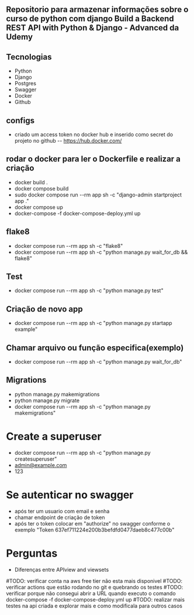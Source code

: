 ## Repositorio para armazenar informações sobre o curso de python com django Build a Backend REST API with Python & Django - Advanced da Udemy

## Tecnologias
- Python
- Django
- Postgres
- Swagger
- Docker
- Github

## configs
- criado um access token no docker hub e inserido como secret do projeto no github
-- https://hub.docker.com/

## rodar o docker para ler o Dockerfile e realizar a criação
- docker build .
- docker compose build
- sudo docker compose run --rm app sh -c  "django-admin startproject app ."
- docker compose up
- docker-compose -f docker-compose-deploy.yml up
## flake8
- docker compose run --rm app sh -c "flake8"
- docker compose run --rm app sh -c "python manage.py wait_for_db && flake8"
## Test
- docker compose run --rm app sh -c "python manage.py test"

## Criação de novo app
- docker compose run --rm app sh -c "python manage.py startapp example"

## Chamar arquivo ou função especifica(exemplo)
- docker compose run --rm app sh -c "python manage.py wait_for_db"

## Migrations
- python manage.py makemigrations
- python manage.py migrate
- docker compose run --rm app sh -c "python manage.py makemigrations"

# Create a superuser
- docker compose run --rm app sh -c "python manage.py createsuperuser"
- admin@example.com
- 123

# Se autenticar no swagger
- após ter um usuario com email e senha
- chamar endpoint de criação de token
- após ter o token colocar em "authorize" no swagger conforme o exemplo "Token 637ef711224e200b3befdfd0477daeb8c477c00b"


# Perguntas
 - Diferenças entre APIview and viewsets


#TODO: verificar conta na aws free tier não esta mais disponivel
#TODO: verificar actions que estão rodando no git e quebrando os testes
#TODO: verificar porque não consegui abrir a URL quando executo o comando docker-compose -f docker-compose-deploy.yml up
#TODO: realizar mais testes na api criada e explorar mais e como modificala para outros casos